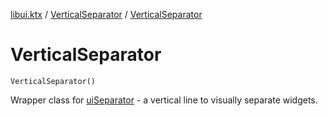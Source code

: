 [libui.ktx](../README.md) / [VerticalSeparator](README.md) / [VerticalSeparator](-vertical-separator.md)

# VerticalSeparator

`VerticalSeparator()`

Wrapper class for [uiSeparator](../../libui/ui-separator.md) - a vertical line to visually separate widgets.
